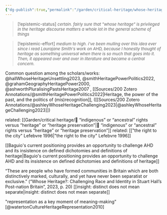 ```yaml
---
{"dg-publish":true,"permalink":"/garden/critical-heritage/whose-heritage/","created":"2023-09-06T11:33:52.379+08:00","updated":"2024-09-19T10:48:25.202+08:00"}
---
```



>[!epistemic-status]
> <font size="2"> *certain. fairly sure that "whose heritage" is privileged in the heritage discourse matters a whole lot in the general scheme of things*</font>

>[!epistemic-effort]
> <font size = "2"> *medium to high. i've been mulling over this idea ever since i read Laurajane Smith's work on AHD, because I honestly thought of heritage as something universal when there is so much that goes into it. Then, it appeared over and over in literature and became a central concern.*</font>

Common question among the scholars/works: 
@hallWhoseHeritageUnsettling2023, @smithHeritagePowerPolitics2022, @grahamGeographyHeritagePower2000, @ashworthPluralisingPastsHeritage2007 , [[Sources/200 Zotero Annotations/@smithHeritagePowerPolitics2022\|Heritage, the power of the past, and the politics of (mis)recognition]], 
([[Sources/200 Zotero Annotations/@ashleyWhoseHeritageChallenging2023\|@ashleyWhoseHeritageChallenging2023]])

related: [[Garden/critical heritage/🌱 “indigenous” or “ancestral” rights versus “heritage” or “heritage preservation”\|🌱 “indigenous” or “ancestral” rights versus “heritage” or “heritage preservation”]]
related: [["the right to the city" Lefebvre 1996\|"the right to the city" Lefebvre 1996]]

[[Baguio's current positioning provides an opportunity to challenge AHD and its insistence on defined dichotomies and definitions of heritage\|Baguio's current positioning provides an opportunity to challenge AHD and its insistence on defined dichotomies and definitions of heritage]]

“These are people who have formed communities in Britain which are both distinctively marked, culturally, and yet have never been separatist or exclusive.” (“Whose Heritage?: Challenging Race and Identity in Stuart Hall’s Post-nation Britain”, 2023, p. 20) 
[[insight: distinct does not mean separate\|insight: distinct does not mean separate]]

"representation as a key moment of meaning-making" [@watertonCultureHeritageRepresentation2010]



